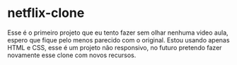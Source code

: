 # netflix-clone
Esse é o primeiro projeto que eu tento fazer sem olhar nenhuma video aula, espero que fique pelo menos parecido com o original.
Estou usando apenas HTML e CSS, esse é um projeto não responsivo, no futuro pretendo fazer novamente esse clone com novos recursos.
